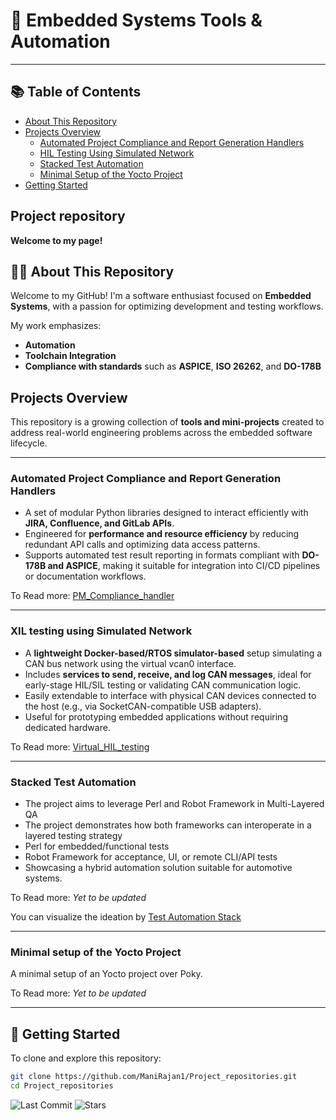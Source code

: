 # 🧰 Embedded Systems Tools & Automation
---

## 📚 Table of Contents

- [About This Repository](#-about-this-repository)
- [Projects Overview](#projects-overview)
  - [Automated Project Compliance and Report Generation Handlers](#automated-project-compliance-and-report-generation-handlers)
  - [HIL Testing Using Simulated Network](#hil-testing-using-simulated-network)
  - [Stacked Test Automation](#stacked-test-automation)
  - [Minimal Setup of the Yocto Project](#minimal-setup-of-the-yocto-project)
- [Getting Started](#-getting-started)


## Project repository

**Welcome to my page!** 

## 🧑‍💻 About This Repository

Welcome to my GitHub! I'm a software enthusiast focused on **Embedded Systems**, with a passion for optimizing development and testing workflows.

My work emphasizes:

- **Automation**
- **Toolchain Integration**
- **Compliance with standards** such as **ASPICE**, **ISO 26262**, and **DO-178B**

## Projects Overview
This repository is a growing collection of **tools and mini-projects** created to address real-world engineering problems across the embedded software lifecycle.

---
### Automated Project Compliance and Report Generation Handlers

+ A set of modular Python libraries designed to interact efficiently with **JIRA, Confluence, and GitLab APIs**.
+ Engineered for **performance and resource efficiency** by reducing redundant API calls and optimizing data access patterns.
+ Supports automated test result reporting in formats compliant with **DO-178B and ASPICE**, making it suitable for integration into CI/CD pipelines or documentation workflows.

To Read more:
[PM_Compliance_handler](https://github.com/ManiRajan1/Project_repositories/blob/PM_Compliance_handler/README.PM-Compliance-handler.md)

---
### XIL testing using Simulated Network

+ A **lightweight Docker-based/RTOS simulator-based** setup simulating a CAN bus network using the virtual vcan0 interface.
+ Includes **services to send, receive, and log CAN messages**, ideal for early-stage HIL/SIL testing or validating CAN communication logic.
+ Easily extendable to interface with physical CAN devices connected to the host (e.g., via SocketCAN-compatible USB adapters).
+ Useful for prototyping embedded applications without requiring dedicated hardware.

To Read more:
[Virtual_HIL_testing](https://github.com/ManiRajan1/Project_repositories/blob/Virtual_HIL_testing/README.Virtual_HIL_testing.md)

---
### Stacked Test Automation

+ The project aims to leverage Perl and Robot Framework in Multi-Layered QA
+ The project demonstrates how both frameworks can interoperate in a layered testing strategy
+ Perl for embedded/functional tests
+ Robot Framework for acceptance, UI, or remote CLI/API tests
+ Showcasing a hybrid automation solution suitable for automotive systems.

To Read more:
*_Yet to be updated_*

You can visualize the ideation by [Test Automation Stack](https://github.com/ManiRajan1/Project_repositories/blob/Test_automation_stack/docs/README.Stacked_Automation.md)

---
### Minimal setup of the Yocto Project 

A minimal setup of an Yocto project over Poky.

To Read more:
*_Yet to be updated_*

---

## 🚀 Getting Started

To clone and explore this repository:

```bash
git clone https://github.com/ManiRajan1/Project_repositories.git
cd Project_repositories
```

![Last Commit](https://img.shields.io/github/last-commit/Manirajan1/Project_repositories)
![Stars](https://img.shields.io/github/stars/Manirajan1/Project_repositories?style=social)
